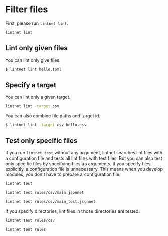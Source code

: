 # Filter files

First, please run `lintnet lint`.

```sh
lintnet lint
```

## Lint only given files

You can lint only give files.

```console
$ lintnet lint hello.toml
```

## Specify a target

You can lint only a given target.

```sh
lintnet lint -target csv
```

You can also combine file paths and target id.

```sh
$ lintnet lint -target csv hello.csv
```

## Test only specific files

If you run `lintnet test` without any argument, lintnet searches lint files with a configuration file and tests all lint files with test files.
But you can also test only specific files by specifying files as arguments.
If you specify files explicitly, a configuration file is unnecessary.
This means when you develop modules, you don't have to prepare a configuration file.

```sh
lintnet test
```

```sh
lintnet test rules/csv/main.jsonnet 
```

```sh
lintnet test rules/csv/main_test.jsonnet 
```

If you specify directories, lint files in those directories are tested.

```sh
lintnet test rules/csv             
```

```sh
lintnet test rules
```
